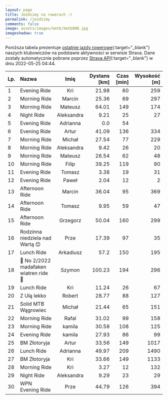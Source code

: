 ```yaml
---
layout: page
title: Jeździmy na rowerach :)
permalink: /jezdzimy
comments: false
image: assets/images/kmtb/kmtb008.jpg
imageshadow: true
---
```


Poniższa tabela prezentuje [ostatnie jazdy rowerowe](https://www.strava.com/clubs/336381){:target="_blank"} naszych klubowiczów na podstawie aktywności w serwisie Strava. Dane zostały automatycznie pobrane poprzez [Strava API](https://developers.strava.com/docs/reference/#api-Clubs-getClubActivitiesById){:target="_blank"} w dniu 2022-05-25 04:44.

Lp. | Nazwa | Imię | Dystans [km] | Czas [min] | Wysokość [m]
:--- | :--- | :---: | ---: | ---: | ---:
1|Evening Ride|Kri|21.98|60|259
2|Morning Ride|Marcin|25.36|69|297
3|Morning Ride|Mateusz|64.01|149|174
4|Night Ride|Aleksandra|9.21|25|27
5|Evening Ride|Adrianna|0.0|54|
6|Evening Ride|Artur|41.09|136|334
7|Morning Ride|Michał|27.54|77|229
8|Morning Ride|Aleksandra|9.42|26|20
9|Morning Ride|Mateusz|26.54|62|48
10|Morning Ride|Filip|39.25|119|90
11|Evening Ride|Tomasz|3.38|19|31
12|Evening Ride|Paweł|2.04|12|2
13|Afternoon Ride|Marcin|36.04|95|369
14|Afternoon Ride|Tomasz|9.95|59|47
15|Afternoon Ride|Grzegorz|50.04|160|299
16|Rodzinna niedziela nad Wartą 😊|Prze|17.39|97|35
17|Lunch Ride|Arkadiusz|57.2|150|195
18|💯 No 2/2022 madafaken wiatren ride 🤪|Szymon|100.23|194|296
19|Lunch Ride|Kri|11.24|26|67
20|Z Ulą lekko|Robert|28.77|88|127
21|Solid MTB Wągrowiec |Michał|21.44|65|151
22|Morning Ride|Rafal|31.02|99|158
23|Morning Ride|kamila|30.58|108|125
24|Evening Ride|kamila|27.93|86|99
25|BM Złotoryja|Artur|33.56|149|1017
26|Lunch Ride|Adrianna|49.97|209|1490
27|BM Złotoryja |Kri|33.66|149|1133
28|Morning Ride|Kri|3.27|12|132
29|Night Ride|Aleksandra|9.29|23|29
30|WPN Evening Ride|Prze|44.79|126|394
